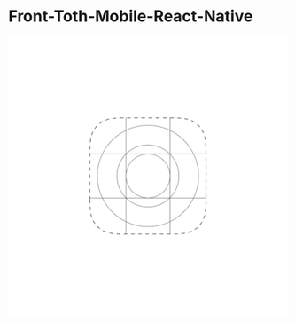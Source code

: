 # Front-Toth-Mobile-React-Native
![alt text](https://github.com/RickZzDev//Front-Toth-Mobile-React-Native/blob/master/assets/splash.png?raw=true)
